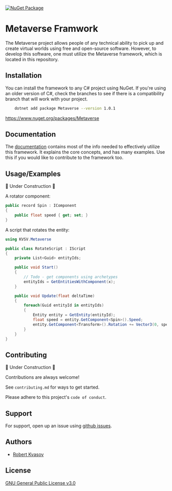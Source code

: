 [![NuGet Package](https://github.com/KVSV-Github/Metaverse-Framework/actions/workflows/publish.yml/badge.svg)](https://github.com/KVSV-Github/Metaverse-Framework/actions/workflows/publish.yml)
# Metaverse Framwork

The Metaverse project allows people of any technical ability to pick up and create virtual worlds using free and open-source software. However, to develop this software, one must utilize the Metaverse framework, which is located in this repository.


## Installation

You can install the framework to any C# project using NuGet. If you're using an older version of C#, check the branches to see if there is a compatibility branch that will work with your project.

```bash
    dotnet add package Metaverse --version 1.0.1
```
https://www.nuget.org/packages/Metaverse
## Documentation

The [documentation](https://kvsv.gitbook.io/metaverse-docs/) contains most of the info needed to effectively utilize this framework. It explains the core concepts, and has many examples. Use this if you would like to contribute to the framework too.

## Usage/Examples

🚧 Under Construction 🚧

A rotator component:
```c#
public record Spin : IComponent
{
    public float speed { get; set; }
}
```

A script that rotates the entity:
```c#
using KVSV.Metaverse

public class RotateScript : IScript
{
    private List<Guid> entityIds;

    public void Start()
    {
        // Todo - get components using archetypes
        entityIds = GetEntitiesWithComponent(x);
    }

    public void Update(float deltaTime)
    {
        foreach(Guid entityId in entityIds)
        {
            Entity entity = GetEntity(entityId);
            float speed = entity.GetComponent<Spin>().Speed;
            entity.GetComponent<Transform>().Rotation += Vector3(0, speed * deltaTime, 0);
        }
    }
}
```


## Contributing

🚧 Under Construction 🚧

Contributions are always welcome!

See `contributing.md` for ways to get started.

Please adhere to this project's `code of conduct`.


## Support

For support, open up an issue using [github issues](https://github.com/KVSV-Github/Metaverse-Framework/issues).
## Authors

- [Robert Kvasov](https://github.com/robtherobot12)


## License

[GNU General Public License v3.0](https://choosealicense.com/licenses/gpl-3.0/)
